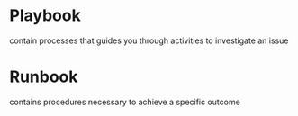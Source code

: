 # Playbook

contain processes that guides you through activities to investigate an issue

# Runbook
contains procedures necessary to achieve a specific outcome
